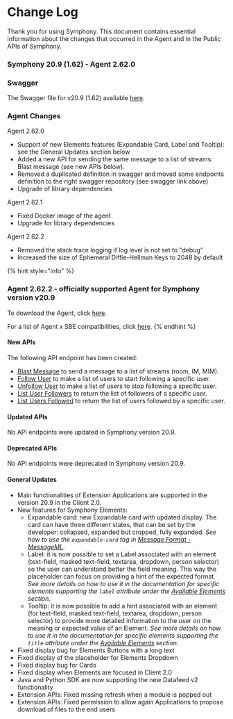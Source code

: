 # Change Log

Thank you for using Symphony. This document contains essential information about the changes that occurred in the Agent and in the Public APIs of Symphony.

### **Symphony 20.9 \(1.62\) - Agent 2.62.0**

### Swagger

The Swagger file for v20.9 \(1.62\) available [here](https://github.com/symphonyoss/symphony-api-spec/tree/20.9).

### Agent Changes

Agent 2.62.0

* Support of new Elements features \(Expandable Card, Label and Tooltip\): see the General Updates section below
* Added a new API for sending the same message to a list of streams: Blast message \(see new APIs below\).
* Removed a duplicated definition in swagger and moved some endpoints definition to the right swagger repository \(see swagger link above\)
* Upgrade of library dependencies



Agent 2.62.1

* Fixed Docker image of the agent
* Upgrade for library dependencies



Agent 2.62.2

* Removed the stack trace logging if log level is not set to "debug"
* Increased the size of Ephemeral Diffie-Hellman Keys to 2048 by default

{% hint style="info" %}
### Agent 2.62.2 - officially supported Agent for Symphony version v20.9

To download the Agent, click [here](https://storage.googleapis.com/sym-platform/developers/rest-api/agent-2.62.0.zip).

For a list of Agent x SBE compatibilities, click [here](agent-guide/sbe-x-agent-compatibility-matrix.md).
{% endhint %}

#### **New APIs**

The following API endpoint has been created:

* [Blast Message](https://developers.symphony.com/restapi/v20.9/reference#blast-message) to send a message to a list of streams \(room, IM, MIM\).
* [Follow User](https://developers.symphony.com/restapi/v20.9/reference#follow-user) to make a list of users to start following a specific user.
* [Unfollow User](https://developers.symphony.com/restapi/v20.9/reference#unfollow-user) to make a list of users to stop following a specific user.
* [List User Followers](https://developers.symphony.com/restapi/v20.9/reference#list-user-followers) to return the list of followers of a specific user.
* [List Users Followed](https://developers.symphony.com/restapi/v20.9/reference#list-users-followed) to return the list of users followed by a specific user.

#### **Updated APIs**

No API endpoints were updated in Symphony version 20.9.

#### **Deprecated APIs**

No API endpoints were deprecated in Symphony version 20.9.

#### **General Updates**

* Main functionalities of Extension Applications are supported in the version 20.9 in the Client 2.0.
* New features for Symphony Elements:
  * Expandable card: new Expandable card with updated display. The card can have three different states, that can be set by the developer: collapsed, expanded but cropped, fully expanded. _See how to use the `expandable-card` tag in_ [_Message Format - MessageML_](../building-bots-on-symphony/messages/overview-of-messageml/message-format-messageml.md)_._
  * Label: it is now possible to set a Label associated with an element \(text-field, masked text-field, textarea, dropdown, person selector\) so the user can understand better the field meaning. This way the placeholder can focus on providing a hint of the expected format. _See more details on how to use it in the documentation for specific elements supporting the `label` attribute under the_ [_Available Elements_](../building-bots-on-symphony/symphony-elements/available-elements/) _section._
  * Tooltip: it is now possible to add a hint associated with an element \(for text-field, masked text-field, textarea, dropdown, person selector\) to provide more detailed information to the user on the meaning or expected value of an Element. _See more details on how to use it in the documentation for specific elements supporting the `title` attribute under the_ [_Available Elements_](../building-bots-on-symphony/symphony-elements/available-elements/) _section._
* Fixed display bug for Elements Buttons with a long text
* Fixed display of the placeholder for Elements Dropdown
* Fixed display bug for Cards
* Fixed display when Elements are focused in Client 2.0
* Java and Python SDK are now supporting the new Datafeed v2 functionality
* Extension APIs: Fixed missing refresh when a module is popped out
* Extension APIs: Fixed permission to allow again Applications to propose download of files to the end users

